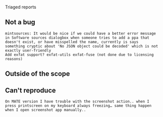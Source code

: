 Triaged reports

Not a bug
---------
	mintsources: It would be nice if we could have a better error message in Software sources dialogbox when someone tries to add a ppa that doesn't exist, or have misspelled the name, currently is says something cryptic about 'No JSON object could be decoded' which is not exactly user-friendly
	Add exfat support? exfat-utils exfat-fuse (not done due to licensing reasons)

Outside of the scope
--------------------


Can't reproduce
---------------
	On MATE version I have trouble with the screenshot action.. when I press printscreen on my keyboard always freezing… same thing happen when I open screenshot app manually..
